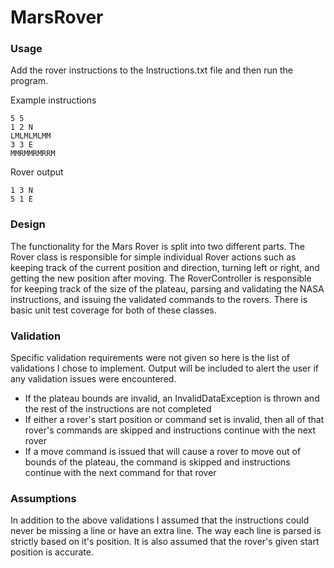 # MarsRover

### Usage ###
Add the rover instructions to the Instructions.txt file and then run the program.

Example instructions
```
5 5
1 2 N
LMLMLMLMM
3 3 E
MMRMMRMRRM
```

Rover output
```
1 3 N
5 1 E
```

### Design ###
The functionality for the Mars Rover is split into two different parts. The Rover class is responsible for simple individual Rover actions such as keeping track of the current position and direction, turning left or right, and getting the new position after moving. The RoverController is responsible for keeping track of the size of the plateau, parsing and validating the NASA instructions, and issuing the validated commands to the rovers. There is basic unit test coverage for both of these classes.

### Validation ###
Specific validation requirements were not given so here is the list of validations I chose to implement. Output will be included to alert the user if any validation issues were encountered.
* If the plateau bounds are invalid, an InvalidDataException is thrown and the rest of the instructions are not completed
* If either a rover's start position or command set is invalid, then all of that rover's commands are skipped and instructions continue with the next rover
* If a move command is issued that will cause a rover to move out of bounds of the plateau, the command is skipped and instructions continue with the next command for that rover

### Assumptions ###
In addition to the above validations I assumed that the instructions could never be missing a line or have an extra line. The way each line is parsed is strictly based on it's position. It is also assumed that the rover's given start position is accurate.
